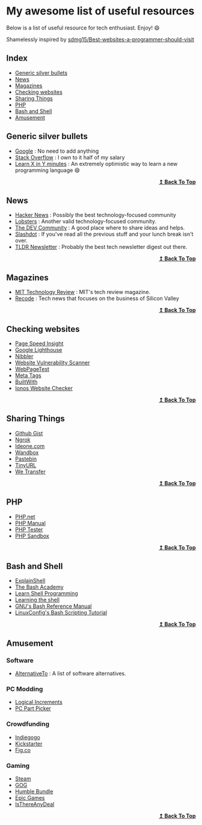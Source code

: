 # My awesome list of useful resources
Below is a list of useful resource for tech enthusiast. Enjoy! :smile:

Shamelessly inspired by [sdmg15/Best-websites-a-programmer-should-visit](https://github.com/sdmg15/Best-websites-a-programmer-should-visit)


## Index
<ul>
<li><a href="#generic-silver-bullets">Generic silver bullets</a></li>
<li><a href="#news">News</a></li>
<li><a href="#magazines">Magazines</a></li>
<li><a href="#checking-websites">Checking websites</a></li>
<li><a href="#sharing-things">Sharing Things</a></li>
<li><a href="#php">PHP</a></li>
<li><a href="#bash-and-shell">Bash and Shell</a></li>
<li><a href="#Amusement">Amusement</a></li>
</ul>

## Generic silver bullets
- [Google](https://www.google.com) : No need to add anything
- [Stack Overflow](https://stackoverflow.com) : I own to it half of my salary
- [Learn X in Y minutes](https://learnxinyminutes.com/) : An extremely optimistic way to learn a new programming language :smile:

<div align="right">
  <b><a href="#index">↥ Back To Top</a></b>
</div>

## News
- [Hacker News](https://news.ycombinator.com) : Possibly the best technology-focused community
- [Lobsters](https://lobste.rs) : Another valid technology-focused community.
- [The DEV Community](https://dev.to) : A good place where to share ideas and helps.
- [Slashdot](https://slashdot.org/) : If you've read all the previous stuff and your lunch break isn't over.
- [TLDR Newsletter](https://tldr.tech/) : Probably the best tech newsletter digest out there.

<div align="right">
  <b><a href="#index">↥ Back To Top</a></b>
</div>

## Magazines
- [MIT Technology Review](https://www.technologyreview.com/magazine/) : MIT's tech review magazine.
- [Recode](https://www.recode.net) : Tech news that focuses on the business of Silicon Valley

<div align="right">
  <b><a href="#index">↥ Back To Top</a></b>
</div>

## Checking websites
- [Page Speed Insight](https://developers.google.com/speed/pagespeed/insights/)
- [Google Lighthouse](https://developers.google.com/web/tools/lighthouse)
- [Nibbler](https://nibbler.silktide.com/)
- [Website Vulnerability Scanner](https://pentest-tools.com/website-vulnerability-scanning/website-scanner)
- [WebPageTest](https://www.webpagetest.org/)
- [Meta Tags](https://metatags.io/)
- [BuiltWith](https://builtwith.com/)
- [Ionos Website Checker](https://www.ionos.com/tools/website-checker)

<div align="right">
  <b><a href="#index">↥ Back To Top</a></b>
</div>

## Sharing Things
- [Github Gist](https://gist.github.com/)
- [Ngrok](https://ngrok.com/)
- [Ideone.com](https://ideone.com/)
- [Wandbox](https://wandbox.org/)
- [Pastebin](https://pastebin.com/)
- [TinyURL](https://tinyurl.com/app)
- [We Transfer](https://wetransfer.com/)

<div align="right">
  <b><a href="#index">↥ Back To Top</a></b>
</div>

## PHP
- [PHP.net](https://www.php.net/)
- [PHP Manual](https://www.php.net/manual/en/)
- [PHP Tester](http://phptester.net/)
- [PHP Sandbox](https://sandbox.onlinephpfunctions.com/)

<div align="right">
  <b><a href="#index">↥ Back To Top</a></b>
</div>

## Bash and Shell
- [ExplainShell](https://explainshell.com/)
- [The Bash Academy](https://guide.bash.academy/)
- [Learn Shell Programming](https://www.learnshell.org/)
- [Learning the shell](http://linuxcommand.org/index.php)
- [GNU's Bash Reference Manual](https://www.gnu.org/savannah-checkouts/gnu/bash/manual/bash.html)
- [LinuxConfig's Bash Scripting Tutorial](https://linuxconfig.org/bash-scripting-tutorial)

<div align="right">
  <b><a href="#index">↥ Back To Top</a></b>
</div>

## Amusement
### Software
- [AlternativeTo](https://alternativeto.net) : A list of software alternatives.
### PC Modding
- [Logical Increments](https://www.logicalincrements.com/)
- [PC Part Picker](https://pcpartpicker.com/)
### Crowdfunding
- [Indiegogo](https://www.indiegogo.com/)
- [Kickstarter](https://www.kickstarter.com/)
- [Fig.co](https://www.fig.co/)
### Gaming
- [Steam](https://store.steampowered.com/)
- [GOG](https://www.gog.com/)
- [Humble Bundle](https://www.humblebundle.com/)
- [Epic Games](https://www.epicgames.com/)
- [IsThereAnyDeal](https://isthereanydeal.com/)

<div align="right">
  <b><a href="#index">↥ Back To Top</a></b>
</div>






